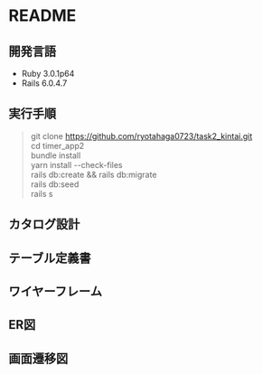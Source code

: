 # README

## 開発言語
- Ruby 3.0.1p64
- Rails 6.0.4.7

## 実行手順
> git clone https://github.com/ryotahaga0723/task2_kintai.git  
> cd timer_app2   
> bundle install  
> yarn install --check-files  
> rails db:create && rails db:migrate  
> rails db:seed  
> rails s

## カタログ設計


## テーブル定義書


## ワイヤーフレーム


## ER図


## 画面遷移図

